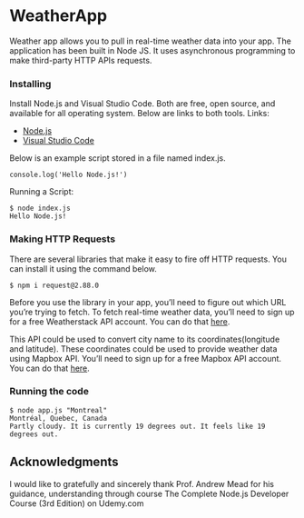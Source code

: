 # WeatherApp

Weather app allows you to pull in real-time weather data into your app. 
The application has been built in Node JS. It uses asynchronous programming to make third-party HTTP APIs requests.

### Installing
Install Node.js and Visual Studio Code. Both are free, open source, and available for all operating system.
Below are links to both tools.
Links:
* [Node.js](https://nodejs.org/en/)
* [Visual Studio Code](https://code.visualstudio.com/)

Below is an example script stored in a file named index.js.
```
console.log('Hello Node.js!')
```
Running a Script:
```
$ node index.js
Hello Node.js!
```
### Making HTTP Requests
There are several libraries that make it easy to fire off HTTP requests. You can install it using the command below.
```
$ npm i request@2.88.0
```

Before you use the library in your app, you’ll need to figure out which URL you’re trying to fetch. To fetch real-time weather data, you’ll need to sign up for a free Weatherstack API account. You can do that [here](https://weatherstack.com). 

This API could be used to convert city name to its coordinates(longitude and latitude). These coordinates could be used to provide weather data using Mapbox API. You’ll need to sign up for a free Mapbox API account. You can do that [here](https://www.mapbox.com/).

### Running the code
```
$ node app.js "Montreal"
Montréal, Quebec, Canada
Partly cloudy. It is currently 19 degrees out. It feels like 19 degrees out.
```

## Acknowledgments
I would like to gratefully and sincerely thank Prof. Andrew Mead for his guidance, understanding through course The Complete Node.js Developer Course (3rd Edition) on Udemy.com
